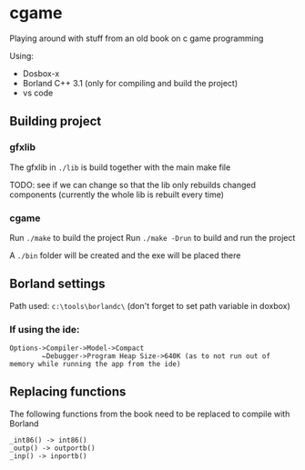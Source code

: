 # cgame

Playing around with stuff from an old book on c game programming

Using:

- Dosbox-x
- Borland C++ 3.1 (only for compiling and build the project)
- vs code

## Building project

### gfxlib

The gfxlib in `./lib` is build together with the main make file

TODO: see if we can change so that the lib only rebuilds changed components (currently the whole lib is rebuilt every time)

### cgame

Run `./make` to build the project
Run `./make -Drun` to build and run the project

A `./bin` folder will be created and the exe will be placed there

## Borland settings

Path used: `c:\tools\borlandc\` (don't forget to set path variable in doxbox)

### If using the ide:

```
Options->Compiler->Model->Compact
        ⌙Debugger->Program Heap Size->640K (as to not run out of memory while running the app from the ide)
```

## Replacing functions

The following functions from the book need to be replaced to compile with Borland

```
_int86() -> int86()
_outp() -> outportb()
_inp() -> inportb()
```
